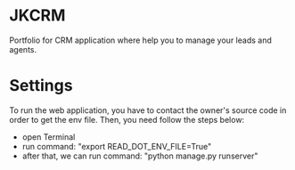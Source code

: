 # JKCRM

Portfolio for CRM application where help you to manage your leads and agents.

# Settings

To run the web application, you have to contact the owner's source code in order to get the env file. Then, you need follow the steps below:

- open Terminal
- run command: "export READ_DOT_ENV_FILE=True"
- after that, we can run command: "python manage.py runserver"
